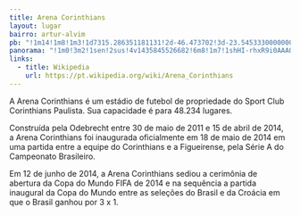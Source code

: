 ```yaml
---
title: Arena Corinthians
layout: lugar
bairro: artur-alvim
pb: "!1m14!1m8!1m3!1d7315.286351181131!2d-46.473702!3d-23.545333000000007!3m2!1i1024!2i768!4f13.1!3m3!1m2!1s0x94ce66deca2aded9%3A0x76fd01abed5280cd!2sArena+Corinthians!5e0!3m2!1sen!2sbr!4v1427339478175"
panorama: "!1m0!3m2!1sen!2sus!4v1435845526682!6m8!1m7!1shHI-rhxR9i0AAAQYn9RPKQ!2m2!1d-23.545217!2d-46.47422!3f270.6967827666821!4f0.011748588731421705!5f0.7820865974627469"
links: 
  - title: Wikipedia
    url: https://pt.wikipedia.org/wiki/Arena_Corinthians  	
---
```

A Arena Corinthians é um estádio de futebol de propriedade do Sport Club Corinthians Paulista. Sua capacidade é para 48.234 lugares.

Construída pela Odebrecht entre 30 de maio de 2011 e 15 de abril de 2014, a Arena Corinthians foi inaugurada oficialmente em 18 de maio de 2014 em uma partida entre a equipe do Corinthians e a Figueirense, pela Série A do Campeonato Brasileiro.

Em 12 de junho de 2014, a Arena Corinthians sediou a cerimônia de abertura da Copa do Mundo FIFA de 2014 e na sequência a partida inaugural da Copa do Mundo entre as seleções do Brasil e da Croácia em que o Brasil ganhou por 3 x 1.